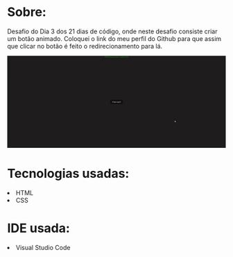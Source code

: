 # Sobre:
<p>Desafio do Dia 3 dos 21 dias de código, onde neste desafio consiste criar um botão animado. Coloquei o link do meu perfil do Github para que assim que clicar no botão é feito o redirecionamento para lá.</p>

<img src="src/img/Botao animado.gif">

# Tecnologias usadas:
<li>HTML</li>
<li>CSS</li>

# IDE usada:
<li>Visual Studio Code</li>
